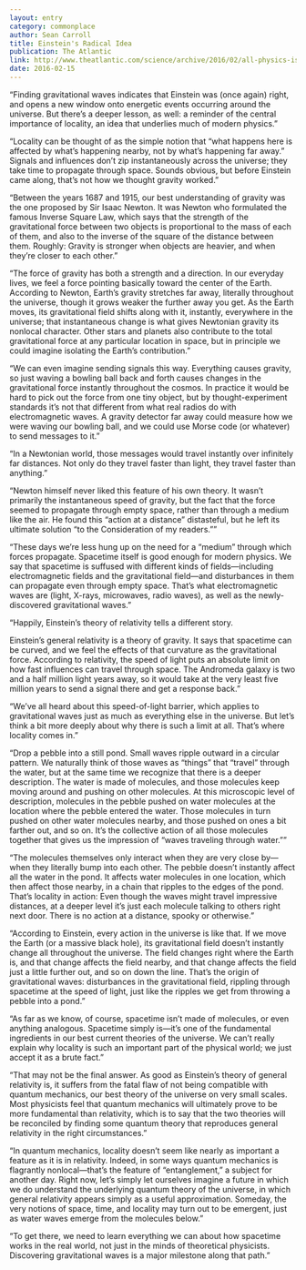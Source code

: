```yaml
---
layout: entry
category: commonplace
author: Sean Carroll
title: Einstein's Radical Idea
publication: The Atlantic
link: http://www.theatlantic.com/science/archive/2016/02/all-physics-is-local/462480/
date: 2016-02-15
---
```


“Finding gravitational waves indicates that Einstein was (once again) right, and opens a new window onto energetic events occurring around the universe. But there’s a deeper lesson, as well: a reminder of the central importance of locality, an idea that underlies much of modern physics.”

“Locality can be thought of as the simple notion that “what happens here is affected by what’s happening nearby, not by what’s happening far away.” Signals and influences don’t zip instantaneously across the universe; they take time to propagate through space. Sounds obvious, but before Einstein came along, that’s not how we thought gravity worked.”

“Between the years 1687 and 1915, our best understanding of gravity was the one proposed by Sir Isaac Newton. It was Newton who formulated the famous Inverse Square Law, which says that the strength of the gravitational force between two objects is proportional to the mass of each of them, and also to the inverse of the square of the distance between them. Roughly: Gravity is stronger when objects are heavier, and when they’re closer to each other.”

“The force of gravity has both a strength and a direction. In our everyday lives, we feel a force pointing basically toward the center of the Earth. According to Newton, Earth’s gravity stretches far away, literally throughout the universe, though it grows weaker the further away you get. As the Earth moves, its gravitational field shifts along with it, instantly, everywhere in the universe; that instantaneous change is what gives Newtonian gravity its nonlocal character. Other stars and planets also contribute to the total gravitational force at any particular location in space, but in principle we could imagine isolating the Earth’s contribution.”

“We can even imagine sending signals this way. Everything causes gravity, so just waving a bowling ball back and forth causes changes in the gravitational force instantly throughout the cosmos. In practice it would be hard to pick out the force from one tiny object, but by thought-experiment standards it’s not that different from what real radios do with electromagnetic waves. A gravity detector far away could measure how we were waving our bowling ball, and we could use Morse code (or whatever) to send messages to it.”

“In a Newtonian world, those messages would travel instantly over infinitely far distances. Not only do they travel faster than light, they travel faster than anything.”

“Newton himself never liked this feature of his own theory. It wasn’t primarily the instantaneous speed of gravity, but the fact that the force seemed to propagate through empty space, rather than through a medium like the air. He found this “action at a distance” distasteful, but he left its ultimate solution “to the Consideration of my readers.””

“These days we’re less hung up on the need for a “medium” through which forces propagate. Spacetime itself is good enough for modern physics. We say that spacetime is suffused with different kinds of fields—including electromagnetic fields and the gravitational field—and disturbances in them can propagate even through empty space. That’s what electromagnetic waves are (light, X-rays, microwaves, radio waves), as well as the newly-discovered gravitational waves.”

“Happily, Einstein’s theory of relativity tells a different story.

Einstein’s general relativity is a theory of gravity. It says that spacetime can be curved, and we feel the effects of that curvature as the gravitational force. According to relativity, the speed of light puts an absolute limit on how fast influences can travel through space. The Andromeda galaxy is two and a half million light years away, so it would take at the very least five million years to send a signal there and get a response back.”

“We’ve all heard about this speed-of-light barrier, which applies to gravitational waves just as much as everything else in the universe. But let’s think a bit more deeply about why there is such a limit at all. That’s where locality comes in.”

“Drop a pebble into a still pond. Small waves ripple outward in a circular pattern. We naturally think of those waves as “things” that “travel” through the water, but at the same time we recognize that there is a deeper description. The water is made of molecules, and those molecules keep moving around and pushing on other molecules. At this microscopic level of description, molecules in the pebble pushed on water molecules at the location where the pebble entered the water. Those molecules in turn pushed on other water molecules nearby, and those pushed on ones a bit farther out, and so on. It’s the collective action of all those molecules together that gives us the impression of “waves traveling through water.””

“The molecules themselves only interact when they are very close by—when they literally bump into each other. The pebble doesn’t instantly affect all the water in the pond. It affects water molecules in one location, which then affect those nearby, in a chain that ripples to the edges of the pond. That’s locality in action: Even though the waves might travel impressive distances, at a deeper level it’s just each molecule talking to others right next door. There is no action at a distance, spooky or otherwise.”

“According to Einstein, every action in the universe is like that. If we move the Earth (or a massive black hole), its gravitational field doesn’t instantly change all throughout the universe. The field changes right where the Earth is, and that change affects the field nearby, and that change affects the field just a little further out, and so on down the line. That’s the origin of gravitational waves: disturbances in the gravitational field, rippling through spacetime at the speed of light, just like the ripples we get from throwing a pebble into a pond.”

“As far as we know, of course, spacetime isn’t made of molecules, or even anything analogous. Spacetime simply is—it’s one of the fundamental ingredients in our best current theories of the universe. We can’t really explain why locality is such an important part of the physical world; we just accept it as a brute fact.”

“That may not be the final answer. As good as Einstein’s theory of general relativity is, it suffers from the fatal flaw of not being compatible with quantum mechanics, our best theory of the universe on very small scales. Most physicists feel that quantum mechanics will ultimately prove to be more fundamental than relativity, which is to say that the two theories will be reconciled by finding some quantum theory that reproduces general relativity in the right circumstances.”

“In quantum mechanics, locality doesn’t seem like nearly as important a feature as it is in relativity. Indeed, in some ways quantum mechanics is flagrantly nonlocal—that’s the feature of “entanglement,” a subject for another day. Right now, let’s simply let ourselves imagine a future in which we do understand the underlying quantum theory of the universe, in which general relativity appears simply as a useful approximation. Someday, the very notions of space, time, and locality may turn out to be emergent, just as water waves emerge from the molecules below.”

“To get there, we need to learn everything we can about how spacetime works in the real world, not just in the minds of theoretical physicists. Discovering gravitational waves is a major milestone along that path.”
